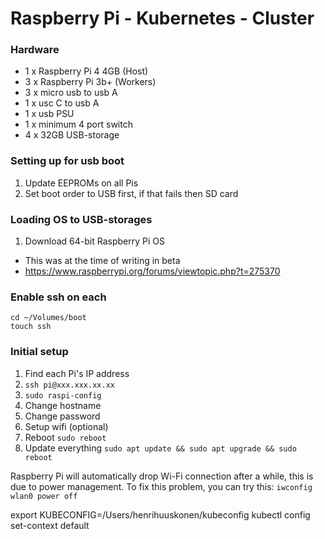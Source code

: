 # Raspberry Pi - Kubernetes - Cluster

### Hardware
 - 1 x Raspberry Pi 4 4GB (Host)
 - 3 x Raspberry Pi 3b+ (Workers)
 - 3 x micro usb to usb A
 - 1 x usc C to usb A
 - 1 x usb PSU
 - 1 x minimum 4 port switch
 - 4 x 32GB USB-storage

### Setting up for usb boot

1. Update EEPROMs on all Pis
2. Set boot order to USB first, if that fails then SD card

### Loading OS to USB-storages

1. Download 64-bit Raspberry Pi OS  
- This was at the time of writing in beta
- https://www.raspberrypi.org/forums/viewtopic.php?t=275370

### Enable ssh on each

```
cd ~/Volumes/boot
touch ssh
```

### Initial setup

1. Find each Pi's IP address
2. `ssh pi@xxx.xxx.xx.xx`
3. `sudo raspi-config`
  1. Change hostname
  2. Change password
  3. Setup wifi (optional)
  4. Reboot `sudo reboot`
4. Update everything `sudo apt update && sudo apt upgrade && sudo reboot`

Raspberry Pi will automatically drop Wi-Fi connection after a while, this is due to power management. To fix this problem, you can try this:
`iwconfig wlan0 power off`

export KUBECONFIG=/Users/henrihuuskonen/kubeconfig
kubectl config set-context default
